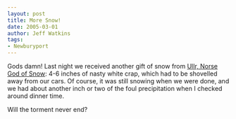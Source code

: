 ```yaml
---
layout: post
title: More Snow!
date: 2005-03-01
author: Jeff Watkins
tags:
- Newburyport
---
```


Gods damn! Last night we received another gift of snow from [Ullr, Norse God of Snow][ullr]: 4-6 inches of nasty white crap, which had to be shovelled away from our cars. Of course, it was still snowing when we were done, and we had about another inch or two of the foul precipitation when I checked around dinner time.

Will the torment never end?

[ullr]: http://www.ealdriht.org/uller.html "Blurb about Ullr, Norse God of Snow"